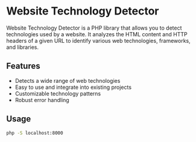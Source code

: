# Website Technology Detector

Website Technology Detector is a PHP library that allows you to detect technologies used by a website. It analyzes the HTML content and HTTP headers of a given URL to identify various web technologies, frameworks, and libraries.

## Features

- Detects a wide range of web technologies
- Easy to use and integrate into existing projects
- Customizable technology patterns
- Robust error handling

## Usage

```sh
php -S localhost:8000
````
